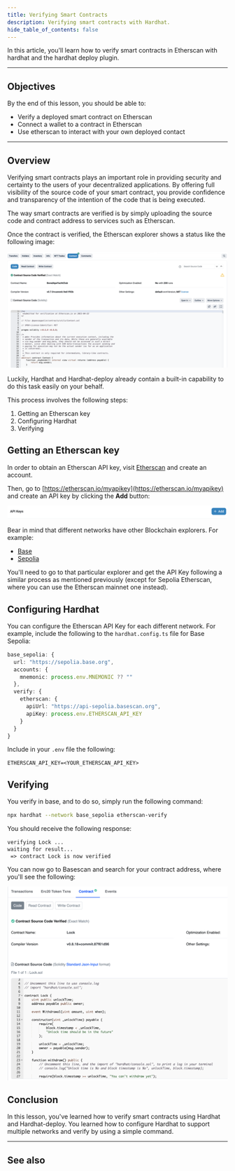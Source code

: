 ```yaml
---
title: Verifying Smart Contracts
description: Verifying smart contracts with Hardhat.
hide_table_of_contents: false
---
```


In this article, you'll learn how to verify smart contracts in Etherscan with hardhat and the hardhat deploy plugin.

---

## Objectives

By the end of this lesson, you should be able to:

- Verify a deployed smart contract on Etherscan
- Connect a wallet to a contract in Etherscan
- Use etherscan to interact with your own deployed contact

---

## Overview

Verifying smart contracts plays an important role in providing security and certainty to the users of your decentralized applications. By offering full visibility of the source code of your smart contract, you provide confidence and transparency of the intention of the code that is being executed.

The way smart contracts are verified is by simply uploading the source code and contract address to services such as Etherscan.

Once the contract is verified, the Etherscan explorer shows a status like the following image:

![Verified contract](../../assets/images/hardhat-verify/hardhat-verify.png)

Luckily, Hardhat and Hardhat-deploy already contain a built-in capability to do this task easily on your behalf.

This process involves the following steps:

1. Getting an Etherscan key
2. Configuring Hardhat
3. Verifying

## Getting an Etherscan key

In order to obtain an Etherscan API key, visit [Etherscan](https://etherscan.io/) and create an account.

Then, go to [https://etherscan.io/myapikey](https://etherscan.io/myapikey) and create an API key by clicking the **Add** button:

![Add key](../../assets/images/hardhat-verify/harhat-verify-create-key.png)

Bear in mind that different networks have other Blockchain explorers. For example:

- [Base](https://basescan.org/)
- [Sepolia](https://sepolia.etherscan.io/)

You'll need to go to that particular explorer and get the API Key following a similar process as mentioned previously (except for Sepolia Etherscan, where you can use the Etherscan mainnet one instead).

## Configuring Hardhat

You can configure the Etherscan API Key for each different network. For example, include the following to the `hardhat.config.ts` file for Base Sepolia:

```typescript
base_sepolia: {
  url: "https://sepolia.base.org",
  accounts: {
    mnemonic: process.env.MNEMONIC ?? ""
  },
  verify: {
    etherscan: {
      apiUrl: "https://api-sepolia.basescan.org",
      apiKey: process.env.ETHERSCAN_API_KEY
    }
  }
}
```

Include in your `.env` file the following:

```
ETHERSCAN_API_KEY=<YOUR_ETHERSCAN_API_KEY>
```

## Verifying

You verify in base, and to do so, simply run the following command:

```bash
npx hardhat --network base_sepolia etherscan-verify
```

You should receive the following response:

```
verifying Lock ...
waiting for result...
 => contract Lock is now verified
```

You can now go to Basescan and search for your contract address, where you'll see the following:

![Base scan success](../../assets/images/hardhat-verify/hardhat-verify-success.png)

## Conclusion

In this lesson, you've learned how to verify smart contracts using Hardhat and Hardhat-deploy. You learned how to configure Hardhat to support multiple networks and verify by using a simple command.

---

## See also

[Solidity Docs]: https://docs.soliditylang.org/en/v0.8.17/
[Remix Project]: https://remix-project.org/
[Hardhat Deploy]: https://github.com/wighawag/hardhat-deploy
